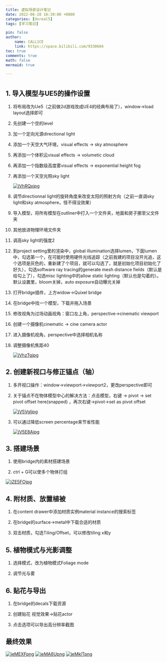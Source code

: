 ```yaml
---
title: 虚拟场景设计笔记
date: 2022-06-28 16:39:00 +0800
categories: [Unreal5]
tags: [学习笔记]

pin: false
author: 
    name: CALL1CE
    link: https://space.bilibili.com/9330604
toc: true
comments: true
math: false
mermaid: true

---
```


# 

## 1. 导入模型与UE5的操作设置

1. 将布局改为Ue5（之前做2d游戏改成UE4的经典布局了），window->load layout选择即可

2. 先创建一个空的level

3. 加一个定向光源directional light

4. 添加一个天空大气环境，visual effects -> sky atmosphere

5. 再添加一个体积云visual effects -> volumetic cloud

6. 再添加一个指数级高度雾visual effects -> exponential height fog

7. 再添加一个天空光照sky light
   
   [![jVhRQxjpg](https://s1.ax1x.com/2022/06/27/jVhRQx.jpg)](https://imgtu.com/i/jVhRQx)

8. 调节directionnal light的旋转角度来改变太阳的照射方向（之前一直调sky light和sky atmosphere，怪不得没效果）

9. 导入模型，将所有模型在outliner中打入一个文件夹，地面和房子挪至父文件夹

10. 其他放进物理环境文件夹

11. 调高sky light的强度2

12. 到project setting里的渲染中，global illumination选择lumen，下面lumen中，勾选第一个，在可能时使用硬件光线追踪（之前我建的项目没开光追，这个选项是灰色的，重新建了个项目，就可以勾选了，就是初始化项目初始化了好久），勾选software ray tracing的generate mesh distance fields（默认是给勾上了），勾选misc lighting中的allow static lighting（默认也是勾着的）。默认设置里，bloom关掉，auto exposure自动曝光关掉

13. 打开bridge插件，上方widow->Quixel bridge

14. 在bridge中找一个模型，下载并拖入场景

15. 修改视角为过场动画视角：窗口左上角，perspective->cinematic viewport

16. 创建一个摄像机cinematic -> cine camera actor

17. 进入摄像机视角，perspective中选择相机名称

18. 调整摄像机焦距40
    
    [![jVhzTgjpg](https://s1.ax1x.com/2022/06/27/jVhzTg.jpg)](https://imgtu.com/i/jVhzTg)

## 2. 创建新视口与修正锚点（轴）

1. 多开视口操作：window->viewport->viewport2，更改perspective即可

2. 关于锚点不在物体模型中心的解决方法：点击模型，右键 -> pivot -> set pivot offset here(snapped) ，再次右键->pivot->set as pivot offset
   
   [![jV5VgIjpg](https://s1.ax1x.com/2022/06/27/jV5VgI.jpg)](https://imgtu.com/i/jV5VgI)

3. 可以通过降低screen percentage来节省性能
   
   [![jV5E8Ajpg](https://s1.ax1x.com/2022/06/27/jV5E8A.jpg)](https://imgtu.com/i/jV5E8A)

## 3. 搭建场景

1. 使用bridge内的素材搭建场景

2. ctrl + G可以使多个物体打组

[![jZE5FOjpg](https://s1.ax1x.com/2022/06/27/jZE5FO.jpg)](https://imgtu.com/i/jZE5FO)

## 4. 附材质、放置植被

1. 在content drawer中添加材质实例material instance的搜索标签

2. 在bridge的surface->metal中下载合适的材质

3. 双击材质，勾选Tiling/Offset，可以修改tiling x和y

## 5. 植物模式与光影调整

1. 选择模式，改为植物模式Foliage mode

2. 调节光与雾

## 6. 贴花与导出

1. 在bridge的decals下载资源

2. 创建贴花 视觉效果->贴花actor

3. 点击选项可以导出高分辨率截图

## 最终效果

[![jeMEXFpng](https://s1.ax1x.com/2022/06/28/jeMEXF.png)](https://imgtu.com/i/jeMEXF) [![jeMA6Upng](https://s1.ax1x.com/2022/06/28/jeMA6U.png)](https://imgtu.com/i/jeMA6U) [![jeMklTpng](https://s1.ax1x.com/2022/06/28/jeMklT.png)](https://imgtu.com/i/jeMklT)

